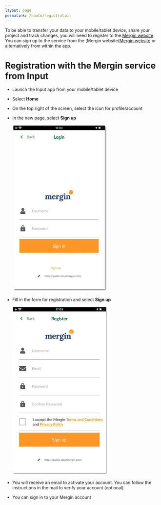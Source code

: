 ```yaml
---
layout: page
permalink: /howto/registration
---
```


To be able to transfer your data to your mobile/tablet device, share your project and track changes, you will need to register to the [Mergin website](https://help.cloudmergin.com). You can sign up to the service from the [Mergin website([Mergin website](https://help.cloudmergin.com/registration.html) or alternatively from within the app.

# Registration with the Mergin service from Input

- Launch the Input app from your mobile/tablet device

- Select **Home**

- On the top right of the screen, select the icon for profile/account

- In the new page, select **Sign up**

	![register](../images/input_sign_in.png)

- Fill in the form for registration and select **Sign up**

	![register](../images/input_sign_up.png)

- You will receive an email to activate your account. You can follow the instructions in the mail to verify your account (optional)

- You can sign in to your Mergin account

